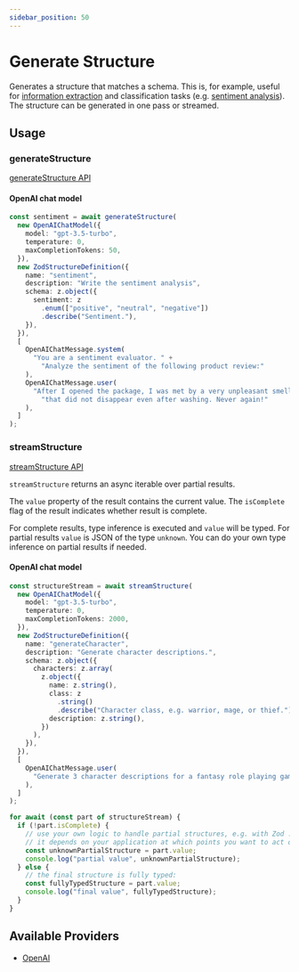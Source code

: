 ```yaml
---
sidebar_position: 50
---
```


# Generate Structure

Generates a structure that matches a schema.
This is, for example, useful for [information extraction](/tutorial/tutorials/information-extraction)
and classification tasks (e.g. [sentiment analysis](/tutorial/tutorials/sentiment-analysis)). The structure can be generated in one pass or streamed.

## Usage

### generateStructure

[generateStructure API](/api/modules#generatestructure)

#### OpenAI chat model

```ts
const sentiment = await generateStructure(
  new OpenAIChatModel({
    model: "gpt-3.5-turbo",
    temperature: 0,
    maxCompletionTokens: 50,
  }),
  new ZodStructureDefinition({
    name: "sentiment",
    description: "Write the sentiment analysis",
    schema: z.object({
      sentiment: z
        .enum(["positive", "neutral", "negative"])
        .describe("Sentiment."),
    }),
  }),
  [
    OpenAIChatMessage.system(
      "You are a sentiment evaluator. " +
        "Analyze the sentiment of the following product review:"
    ),
    OpenAIChatMessage.user(
      "After I opened the package, I was met by a very unpleasant smell " +
        "that did not disappear even after washing. Never again!"
    ),
  ]
);
```

### streamStructure

[streamStructure API](/api/modules#streamstructure)

`streamStructure` returns an async iterable over partial results.

The `value` property of the result contains the current value.
The `isComplete` flag of the result indicates whether result is complete.

For complete results, type inference is executed and `value` will be typed.
For partial results `value` is JSON of the type `unknown`.
You can do your own type inference on partial results if needed.

#### OpenAI chat model

```ts
const structureStream = await streamStructure(
  new OpenAIChatModel({
    model: "gpt-3.5-turbo",
    temperature: 0,
    maxCompletionTokens: 2000,
  }),
  new ZodStructureDefinition({
    name: "generateCharacter",
    description: "Generate character descriptions.",
    schema: z.object({
      characters: z.array(
        z.object({
          name: z.string(),
          class: z
            .string()
            .describe("Character class, e.g. warrior, mage, or thief."),
          description: z.string(),
        })
      ),
    }),
  }),
  [
    OpenAIChatMessage.user(
      "Generate 3 character descriptions for a fantasy role playing game."
    ),
  ]
);

for await (const part of structureStream) {
  if (!part.isComplete) {
    // use your own logic to handle partial structures, e.g. with Zod .deepPartial()
    // it depends on your application at which points you want to act on the partial structures
    const unknownPartialStructure = part.value;
    console.log("partial value", unknownPartialStructure);
  } else {
    // the final structure is fully typed:
    const fullyTypedStructure = part.value;
    console.log("final value", fullyTypedStructure);
  }
}
```

## Available Providers

- [OpenAI](/integration/model-provider/openai)
